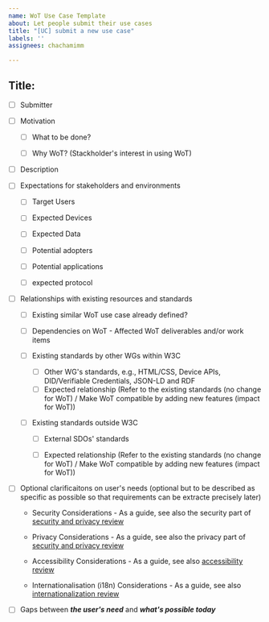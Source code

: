 ```yaml
---
name: WoT Use Case Template
about: Let people submit their use cases
title: "[UC] submit a new use case"
labels: ''
assignees: chachamimm

---
```


## Title: <Pick a descriptive title>

* [ ] Submitter

* [ ] Motivation
    * [ ] What to be done?

    * [ ] Why WoT? (Stackholder's interest in using WoT)

* [ ] Description

* [ ] Expectations for stakeholders and environments
    * [ ] Target Users

    * [ ] Expected Devices

    * [ ] Expected Data

    * [ ] Potential adopters 

    * [ ] Potential applications

    * [ ] expected protocol
* [ ] Relationships with existing resources and standards
    * [ ] Existing similar WoT use case already defined? 

    * [ ] Dependencies on WoT - Affected WoT deliverables and/or work items

    * [ ] Existing standards by other WGs within W3C
        * [ ] Other WG's standards, e.g., HTML/CSS, Device APIs, DID/Verifiable Credentials, JSON-LD and RDF
        * [ ] Expected relationship (Refer to the existing standards (no change for WoT) / Make WoT compatible by adding new features (impact for WoT))
    * [ ] Existing standards outside W3C
        * [ ] External SDOs' standards
 
        * [ ] Expected relationship (Refer to the existing standards (no change for WoT) / Make WoT compatible by adding new features (impact for WoT))

* [ ] Optional clarificaitons on user's needs (optional but to be described as specific as possible so that requirements can be extracte precisely later)

    * Security Considerations - As a guide, see also the security part of [security and privacy review](https://github.com/w3c/wot-architecture/blob/main/publication/ver11/security_and_privacy.md)

    * Privacy Considerations - As a guide, see also the privacy part of [security and privacy review](https://github.com/w3c/wot-architecture/blob/main/publication/ver11/security_and_privacy.md)

    * Accessibility Considerations -  As a guide, see also [accessibility review](https://github.com/w3c/wot-architecture/blob/main/publication/ver11/accessibility.md)

    * Internationalisation (i18n) Considerations - As a guide, see also [internationalization review](https://github.com/w3c/wot-architecture/blob/main/publication/ver11/internationalization.md)
* [ ] Gaps between ***the user's need*** and ***what's possible today***
